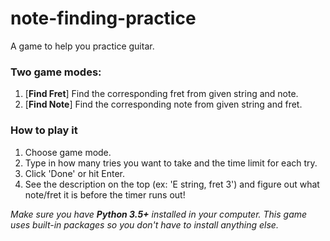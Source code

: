 # note-finding-practice
A game to help you practice guitar.

### Two game modes:

1. [**Find Fret**] Find the corresponding fret from given string and note.
2. [**Find Note**] Find the corresponding note from given string and fret.

### How to play it

1. Choose game mode.
2. Type in how many tries you want to take and the time limit for each try.
3. Click 'Done' or hit Enter.
4. See the description on the top (ex: 'E string, fret 3') and figure out what note/fret it is before the timer runs out!

*Make sure you have **Python 3.5+** installed in your computer. This game uses built-in packages so you don't have to install anything else.*
